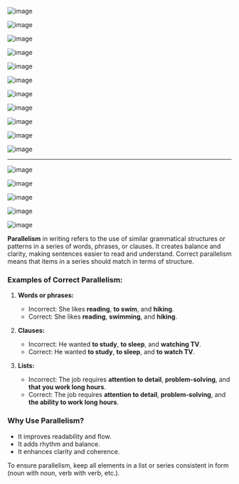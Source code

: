 ![image](https://github.com/user-attachments/assets/d0aa5707-d475-4212-8dec-fcc3ff4baa3d)

![image](https://github.com/user-attachments/assets/08d6fc94-d7f6-4d71-829c-b3acbb445174)

![image](https://github.com/user-attachments/assets/9a23edae-8d5e-4dcf-9a04-6295643d172e)

![image](https://github.com/user-attachments/assets/20953aa9-419f-4f9a-ba69-7df6b6d9ecda)

![image](https://github.com/user-attachments/assets/ae5fbe34-1586-4423-bd9c-24292b993777)

![image](https://github.com/user-attachments/assets/4337bc3a-60fe-4a7c-8ca3-112e6b32aba8)

![image](https://github.com/user-attachments/assets/95fc596d-9555-47fc-aa66-26b3599bfe9f)

![image](https://github.com/user-attachments/assets/8cbc1267-bffd-4040-b023-d37d65396c07)

![image](https://github.com/user-attachments/assets/5f1ce235-978b-4dd5-98bc-04e441b5396b)

![image](https://github.com/user-attachments/assets/47b985ac-7776-4e7e-952e-5f01c86fd603)

![image](https://github.com/user-attachments/assets/15dd633a-a24e-4add-b073-798f76fdf8ec)

***

![image](https://github.com/user-attachments/assets/98e98228-dac0-4d60-918d-4bdace33b786)

![image](https://github.com/user-attachments/assets/65da0f3a-425e-4b3f-acdf-c26f286e6ad5)

![image](https://github.com/user-attachments/assets/e102260c-2434-4dd5-b0a1-0fd2db33113d)

![image](https://github.com/user-attachments/assets/794203af-288f-4825-bb76-d31665431d4d)

![image](https://github.com/user-attachments/assets/87d039e2-bb2c-4e39-bb81-9462abe51ead)

**Parallelism** in writing refers to the use of similar grammatical structures or patterns in a series of words, phrases, or clauses. It creates balance and clarity, making sentences easier to read and understand. Correct parallelism means that items in a series should match in terms of structure.

### Examples of Correct Parallelism:

1. **Words or phrases:**
   - Incorrect: She likes **reading**, **to swim**, and **hiking**.
   - Correct: She likes **reading**, **swimming**, and **hiking**.
   
2. **Clauses:**
   - Incorrect: He wanted **to study**, **to sleep**, and **watching TV**.
   - Correct: He wanted **to study**, **to sleep**, and **to watch TV**.

3. **Lists:**
   - Incorrect: The job requires **attention to detail**, **problem-solving**, and **that you work long hours**.
   - Correct: The job requires **attention to detail**, **problem-solving**, and **the ability to work long hours**.

### Why Use Parallelism?
- It improves readability and flow.
- It adds rhythm and balance.
- It enhances clarity and coherence.

To ensure parallelism, keep all elements in a list or series consistent in form (noun with noun, verb with verb, etc.).

